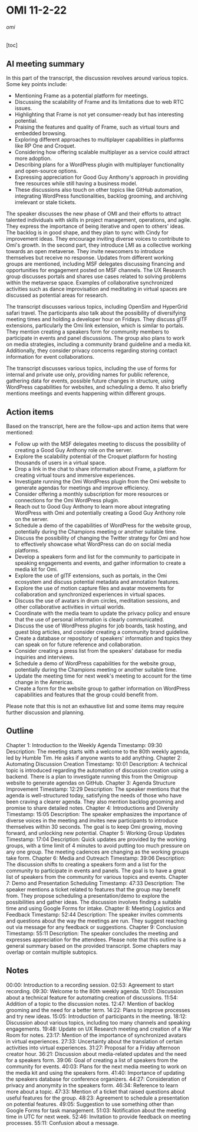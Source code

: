 # OMI 11-2-22

###### omi

[toc]

## AI meeting summary
In this part of the transcript, the discussion revolves around various topics. Some key points include:

- Mentioning Frame as a potential platform for meetings.
- Discussing the scalability of Frame and its limitations due to web RTC issues.
- Highlighting that Frame is not yet consumer-ready but has interesting potential.
- Praising the features and quality of Frame, such as virtual tours and embedded browsing.
- Exploring different approaches to multiplayer capabilities in platforms like RP One and Croquet.
- Considering how offering scalable multiplayer as a service could attract more adoption.
- Describing plans for a WordPress plugin with multiplayer functionality and open-source options.
- Expressing appreciation for Good Guy Anthony's approach in providing free resources while still having a business model.
- These discussions also touch on other topics like GitHub automation, integrating WordPress functionalities, backlog grooming, and archiving irrelevant or stale tickets.

The speaker discusses the new phase of OMI and their efforts to attract talented individuals with skills in project management, operations, and agile. They express the importance of being iterative and open to others' ideas. The backlog is in good shape, and they plan to sync with Cindy for improvement ideas. They encourage inviting diverse voices to contribute to Omi's growth. In the second part, they introduce LMI as a collective working towards an open metaverse. They invite newcomers to introduce themselves but receive no response. Updates from different working groups are mentioned, including MSF delegates discussing financing and opportunities for engagement posted on MSF channels. The UX Research group discusses portals and shares use cases related to solving problems within the metaverse space. Examples of collaborative synchronized activities such as dance improvisation and meditating in virtual spaces are discussed as potential areas for research.

The transcript discusses various topics, including OpenSim and HyperGrid safari travel. The participants also talk about the possibility of diversifying meeting times and holding a developer hour on Fridays. They discuss glTF extensions, particularly the Omi link extension, which is similar to portals. They mention creating a speakers form for community members to participate in events and panel discussions. The group also plans to work on media strategies, including a community brand guideline and a media kit. Additionally, they consider privacy concerns regarding storing contact information for event collaborations.

The transcript discusses various topics, including the use of forms for internal and private use only, providing names for public reference, gathering data for events, possible future changes in structure, using WordPress capabilities for websites, and scheduling a demo. It also briefly mentions meetings and events happening within different groups.

## Action items

Based on the transcript, here are the follow-ups and action items that were mentioned:

- Follow up with the MSF delegates meeting to discuss the possibility of creating a Good Guy Anthony role on the server.
- Explore the scalability potential of the Croquet platform for hosting thousands of users in a virtual space.
- Drop a link in the chat to share information about Frame, a platform for creating virtual tours and immersive experiences.
- Investigate running the Omi WordPress plugin from the Omi website to generate agendas for meetings and improve efficiency.
- Consider offering a monthly subscription for more resources or connections for the Omi WordPress plugin.
- Reach out to Good Guy Anthony to learn more about integrating WordPress with Omi and potentially creating a Good Guy Anthony role on the server.
- Schedule a demo of the capabilities of WordPress for the website group, potentially during the Champions meeting or another suitable time.
- Discuss the possibility of changing the Twitter strategy for Omi and how to effectively showcase what WordPress can do on social media platforms.
- Develop a speakers form and list for the community to participate in speaking engagements and events, and gather information to create a media kit for Omi.
- Explore the use of glTF extensions, such as portals, in the Omi ecosystem and discuss potential metadata and annotation features.
- Explore the use of motion capture files and avatar movements for collaboration and synchronized experiences in virtual spaces.
- Discuss the use of avatars in drum circles, meditation sessions, and other collaborative activities in virtual worlds.
- Coordinate with the media team to update the privacy policy and ensure that the use of personal information is clearly communicated.
- Discuss the use of WordPress plugins for job boards, task hosting, and guest blog articles, and consider creating a community brand guideline.
- Create a database or repository of speakers' information and topics they can speak on for future reference and collaboration.
- Consider creating a press list from the speakers' database for media inquiries and interviews.
- Schedule a demo of WordPress capabilities for the website group, potentially during the Champions meeting or another suitable time.
- Update the meeting time for next week's meeting to account for the time change in the Americas.
- Create a form for the website group to gather information on WordPress capabilities and features that the group could benefit from.

Please note that this is not an exhaustive list and some items may require further discussion and planning.

## Outline

Chapter 1: Introduction to the Weekly Agenda
Timestamp: 09:30
Description: The meeting starts with a welcome to the 80th weekly agenda, led by Humble Tim. He asks if anyone wants to add anything.
Chapter 2: Automating Discussion Creation
Timestamp: 10:01
Description: A technical topic is introduced regarding the automation of discussion creation using a backend. There is a plan to investigate running this from the Omigroup website to generate agendas on GitHub.
Chapter 3: Agenda Structure Improvement
Timestamp: 12:29
Description: The speaker mentions that the agenda is well-structured today, satisfying the needs of those who have been craving a clearer agenda. They also mention backlog grooming and promise to share detailed notes.
Chapter 4: Introductions and Diversity
Timestamp: 15:05
Description: The speaker emphasizes the importance of diverse voices in the meeting and invites new participants to introduce themselves within 30 seconds. The goal is to keep Omi growing, moving forward, and unlocking new potential.
Chapter 5: Working Group Updates
Timestamp: 17:04
Description: Quick updates are provided by the working groups, with a time limit of 4 minutes to avoid putting too much pressure on any one group. The meeting cadences are changing as the working groups take form.
Chapter 6: Media and Outreach
Timestamp: 39:06
Description: The discussion shifts to creating a speakers form and a list for the community to participate in events and panels. The goal is to have a great list of speakers from the community for various topics and events.
Chapter 7: Demo and Presentation Scheduling
Timestamp: 47:33
Description: The speaker mentions a ticket related to features that the group may benefit from. They propose scheduling a presentation/demo to explore the possibilities and gather ideas. The discussion involves finding a suitable time and using Google Forms for intake.
Chapter 8: Meeting Logistics and Feedback
Timestamp: 52:44
Description: The speaker invites comments and questions about the way the meetings are run. They suggest reaching out via message for any feedback or suggestions.
Chapter 9: Conclusion
Timestamp: 55:11
Description: The speaker concludes the meeting and expresses appreciation for the attendees.
Please note that this outline is a general summary based on the provided transcript. Some chapters may overlap or contain multiple subtopics.

## Notes
00:00: Introduction to a recording session.
02:53: Agreement to start recording.
09:30: Welcome to the 80th weekly agenda.
10:01: Discussion about a technical feature for automating creation of discussions.
11:54: Addition of a topic to the discussion notes.
12:47: Mention of backlog grooming and the need for a better term.
14:22: Plans to improve processes and try new ideas.
15:05: Introduction of participants in the meeting.
18:12: Discussion about various topics, including too many channels and speaking engagements.
19:48: Update on UX Research meeting and creation of a War Room for notes.
23:17: Mention of the importance of synchronized avatars in virtual experiences.
27:33: Uncertainty about the translation of certain activities into virtual experiences.
31:27: Proposal for a Friday afternoon creator hour.
36:21: Discussion about media-related updates and the need for a speakers form.
39:06: Goal of creating a list of speakers from the community for events.
40:03: Plans for the next media meeting to work on the media kit and using the speakers form.
41:40: Importance of updating the speakers database for conference organizers.
44:27: Consideration of privacy and anonymity in the speakers form.
46:34: Reference to learn more about a topic.
47:33: Mention of a ticket that raised questions about useful features for the group.
48:23: Agreement to schedule a presentation on potential features.
49:05: Suggestion to use something other than Google Forms for task management.
51:03: Notification about the meeting time in UTC for next week.
52:46: Invitation to provide feedback on meeting processes.
55:11: Confusion about a message.